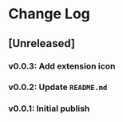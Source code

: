 # Change Log

## [Unreleased]

### v0.0.3: Add extension icon

### v0.0.2: Update `README.md`

### v0.0.1: Initial publish
